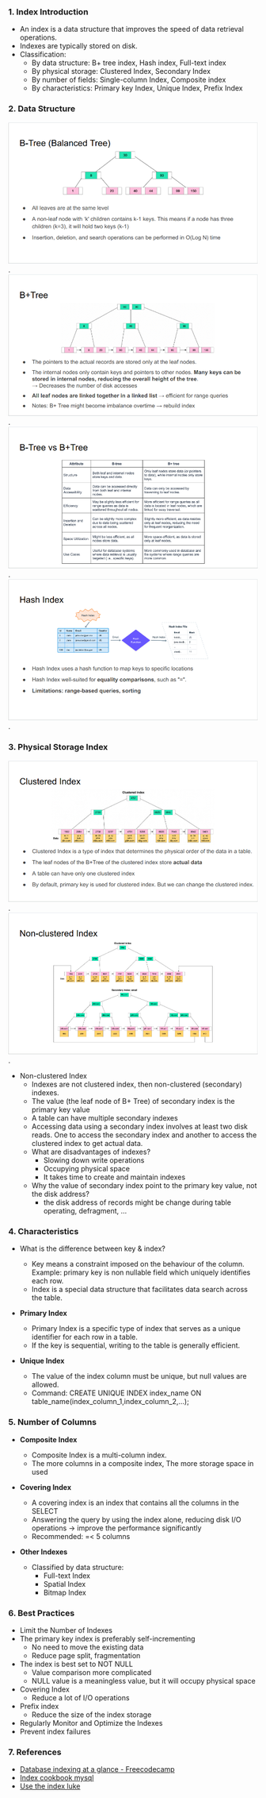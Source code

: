 ### 1. Index Introduction
- An index is a data structure that improves the speed of data retrieval operations.
- Indexes are typically stored on disk.
- Classification:
  + By data structure: B+ tree index, Hash index, Full-text index
  + By physical storage: Clustered Index, Secondary Index
  + By number of fields: Single-column Index, Composite index
  + By characteristics: Primary key Index, Unique Index, Prefix Index

### 2. Data Structure
![alt text for screen readers](./img/03-01.png "Where is caching used").
![alt text for screen readers](./img/03-02.png "Where is caching used").
![alt text for screen readers](./img/03-03.png "Where is caching used").
![alt text for screen readers](./img/03-04.png "Where is caching used").

### 3. Physical Storage Index
![alt text for screen readers](./img/03-05.png "Where is caching used").
![alt text for screen readers](./img/03-06.png "Where is caching used").

- Non-clustered Index
  + Indexes are not clustered index, then non-clustered (secondary) indexes.
  + The value (the leaf node of B+ Tree) of secondary index is the primary key value
  + A table can have multiple secondary indexes
  + Accessing data using a secondary index involves at least two disk reads. One to access the secondary index and another to access the clustered index to get actual data.
  + What are disadvantages of indexes?
    - Slowing down write operations
    - Occupying physical space
    - It takes time to create and maintain indexes
  + Why the value of secondary index point to the primary key value, 
not the disk address?
    - the disk address of records might be change during table operating, defragment, …

### 4. Characteristics
- What is the difference between key & index?
  + Key means a constraint imposed on the behaviour of the column. 
Example: primary key is non nullable field which uniquely identifies each row.
  + Index is a special data structure that facilitates data search across the table.

- <b>Primary Index</b>
  + Primary Index is a specific type of index that serves as a unique identifier for each row in a table.
  + If the key is sequential, writing to the table is generally efficient.

- <b>Unique Index</b>
  + The value of the index column must be unique, but null values ​​are allowed.
  + Command: CREATE UNIQUE INDEX index_name ON table_name(index_column_1,index_column_2,...); 

### 5. Number of Columns
- <b>Composite Index</b>
  + Composite Index is a multi-column index.
  + The more columns in a composite index, The more storage space in used

- <b>Covering Index</b>
  + A covering index is an index that contains all the columns in the SELECT
  + Answering the query by using the index alone, reducing disk I/O operations 
→ improve the performance significantly
  + Recommended: =< 5 columns

- <b>Other Indexes</b>
  + Classified by data structure:
    - Full-text Index 
    - Spatial Index
    - Bitmap Index

### 6. Best Practices
- Limit the Number of Indexes
- The primary key index is preferably self-incrementing
  + No need to move the existing data
  + Reduce page split, fragmentation
- The index is best set to NOT NULL
  + Value comparison more complicated
  + NULL value is a meaningless value, but it will occupy physical space
- Covering Index
  + Reduce a lot of I/O operations
- Prefix index
  + Reduce the size of the index storage
- Regularly Monitor and Optimize the Indexes
- Prevent index failures

### 7. References
- [Database indexing at a glance - Freecodecamp](https://www.freecodecamp.org/news/database-indexing-at-a-glance-bb50809d48bd/ )
- [Index cookbook mysql](https://mysql.rjweb.org/doc.php/index_cookbook_mysql  )
- [Use the index luke](https://use-the-index-luke.com/sql/table-of-contents)